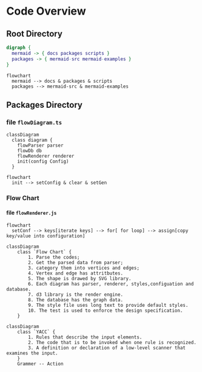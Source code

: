 # Code Overview

## Root Directory

```dot
digraph {
  mermaid -> { docs packages scripts }
  packages -> { mermaid-src mermaid-examples }
}
```

```mermaid
flowchart
  mermaid --> docs & packages & scripts
  packages --> mermaid-src & mermaid-examples
```

## Packages Directory

### file `flowDiagram.ts`

```mermaid
classDiagram
  class diagram {
    flowParser parser
    flowDb db
    flowRenderer renderer
    init(config Config)
  }
```

```mermaid
flowchart
  init --> setConfig & clear & setGen
```

### Flow Chart

#### file `flowRenderer.js`

```mermaid
flowchart
  setConf --> keys[iterate keys] --> for[ for loop] --> assign[copy key/value into configuration]
```
```mermaid
classDiagram
    class `Flow Chart` {
        1. Parse the codes;
        2. Get the parsed data from parser;
        3. category them into vertices and edges;
        4. Vertex and edge has attritbutes.
        5. The shape is drawed by SVG library.
        6. Each diagram has parser, renderer, styles,configuation and database.
        7. d3 library is the render engine.
        8. The database has the graph data.
        9. The style file uses long text to provide default styles.
        10. The test is used to enforce the design specification.
    }
```
```mermaid
classDiagram
    class `YACC` {
        1. Rules that describe the input elements.
        2. The code that is to be invoked when one rule is recognized.
        3. A definition or declaration of a low-level scanner that examines the input.
    }
    Grammer -- Action
```    
